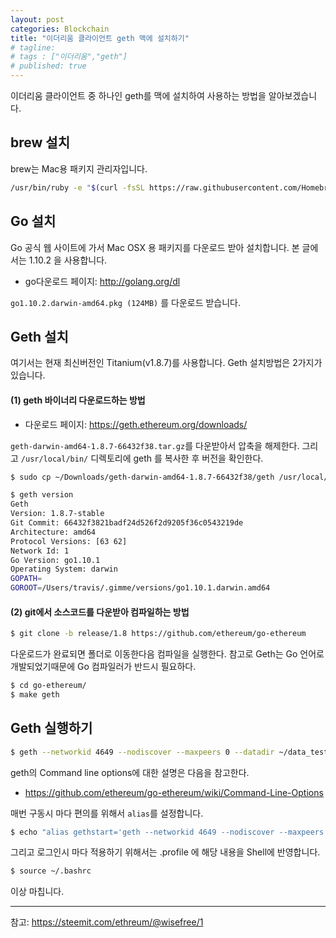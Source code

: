 ```yaml
---
layout: post 
categories: Blockchain
title: "이더리움 클라이언트 geth 맥에 설치하기"
# tagline: 
# tags : ["이더리움","geth"] 
# published: true
---
```


이더리움 클라이언트 중 하나인 geth를 맥에 설치하여 사용하는 방법을 알아보겠습니다.

## brew 설치

brew는 Mac용 패키지 관리자입니다.

```bash
/usr/bin/ruby -e "$(curl -fsSL https://raw.githubusercontent.com/Homebrew/install/master/install)"
```


## Go 설치

Go 공식 웹 사이트에 가서 Mac OSX 용 패키지를 다운로드 받아 설치합니다. 본 글에서는 1.10.2 을 사용합니다.
* go다운로드 페이지: http://golang.org/dl

`go1.10.2.darwin-amd64.pkg (124MB)` 를 다운로드 받습니다.


## Geth 설치

여기서는 현재 최신버전인 Titanium(v1.8.7)를 사용합니다.
Geth 설치방법은 2가지가 있습니다.

#### (1) geth 바이너리 다운로드하는 방법

* 다운로드 페이지: https://geth.ethereum.org/downloads/

`geth-darwin-amd64-1.8.7-66432f38.tar.gz`를 다운받아서 압축을 해제한다. 그리고 `/usr/local/bin/` 디렉토리에 geth 를 복사한 후 버전을 확인한다.

``` bash
$ sudo cp ~/Downloads/geth-darwin-amd64-1.8.7-66432f38/geth /usr/local/bin/

$ geth version
Geth
Version: 1.8.7-stable
Git Commit: 66432f3821badf24d526f2d9205f36c0543219de
Architecture: amd64
Protocol Versions: [63 62]
Network Id: 1
Go Version: go1.10.1
Operating System: darwin
GOPATH=
GOROOT=/Users/travis/.gimme/versions/go1.10.1.darwin.amd64
```

#### (2) git에서 소스코드를 다운받아 컴파일하는 방법


```bash
$ git clone -b release/1.8 https://github.com/ethereum/go-ethereum
```

다운로드가 완료되면 폴더로 이동한다음 컴파일을 실행한다. 참고로 Geth는 Go 언어로 개발되었기때문에 Go 컴파일러가 반드시 필요하다.

```bash
$ cd go-ethereum/
$ make geth
```



## Geth 실행하기

```bash
$ geth --networkid 4649 --nodiscover --maxpeers 0 --datadir ~/data_testnet --rpc --rpcaddr "0.0.0.0" --rpcport 8545 --rpccorsdomain "*" --rpcapi "admin,db,eth,debug,miner,net,shh,txpool,personal,web3" --verbosity 6 console 2>> ~/data_testnet/geth.log
```
geth의 Command line options에 대한 설명은 다음을 참고한다.
* https://github.com/ethereum/go-ethereum/wiki/Command-Line-Options

매번 구동시 마다 편의를 위해서 `alias`를 설정합니다.

```bash
$ echo "alias gethstart='geth --networkid 4649 --nodiscover --maxpeers 0 --datadir ~/data_testnet --rpc --rpcaddr "0.0.0.0" --rpcport 8545 --rpccorsdomain "*" --rpcapi "admin,db,eth,debug,miner,net,shh,txpool,personal,web3" --verbosity 6 console 2>> ~/data_testnet/geth.log'" >> ~/.bashrc
```

그리고 로그인시 마다 적용하기 위해서는 .profile 에 해당 내용을 Shell에 반영합니다.

```bash
$ source ~/.bashrc
```


이상 마칩니다.

___


참고: https://steemit.com/ethreum/@wisefree/1
